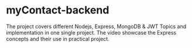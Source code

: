 # myContact-backend
 The project covers different Nodejs, Express, MongoDB &amp; JWT Topics and implementation in one single project. The video showcase the Express concepts and their use in practical project.
